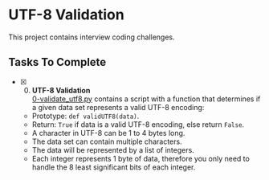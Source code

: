 <!-- @format -->

# UTF-8 Validation

This project contains interview coding challenges.

## Tasks To Complete

- [x] 0. **UTF-8 Validation**<br/>[0-validate_utf8.py](0-validate_utf8.py) contains a script with a function that determines if a given data set represents a valid UTF-8 encoding:
  - Prototype: `def validUTF8(data)`.
  - Return: `True` if data is a valid UTF-8 encoding, else return `False`.
  - A character in UTF-8 can be 1 to 4 bytes long.
  - The data set can contain multiple characters.
  - The data will be represented by a list of integers.
  - Each integer represents 1 byte of data, therefore you only need to handle the 8 least significant bits of each integer.
